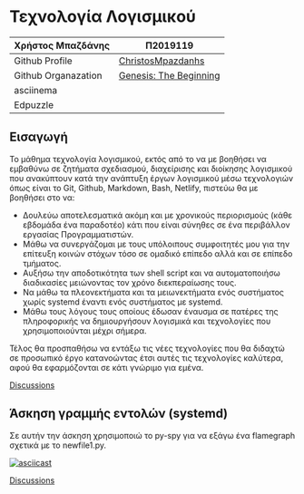 # Τεχνολογία Λογισμικού 
| Χρήστος Μπαζδάνης | Π2019119 |
| ----------- | ----------- |
| Github Profile | [ChristosMpazdanhs](https://github.com/ChristosMpazdanhs) |
| Github Organazation|[Genesis: The Beginning](https://github.com/Genesis-The-Beginning) |
| asciinema | |
| Edpuzzle | |


## Εισαγωγή
Το μάθημα τεχνολογία λογισμικού, εκτός από το να με βοηθήσει να εμβαθύνω σε ζητήματα σχεδιασμού, διαχείρισης και διοίκησης λογισμικού που ανακύπτουν κατά την ανάπτυξη έργων λογισμικού μέσω τεχνολογιών όπως είναι το Git, Github, Markdown, Bash, Netlify, πιστεύω θα με βοηθήσει στο να:
- Δουλεύω αποτελεσματικά ακόμη και με χρονικούς περιορισμούς (κάθε εβδομάδα ένα παραδοτέο) κάτι που είναι σύνηθες σε ένα περιβάλλον εργασίας Προγραμματιστών.
- Μάθω να συνεργάζομαι με τους υπόλοιπους συμφοιτητές μου για την επίτευξη κοινών στόχων τόσο σε ομαδικό επίπεδο αλλά και σε επίπεδο τμήματος.
- Αυξήσω την αποδοτικότητα των shell script και να αυτοματοποιήσω διαδικασίες μειώνοντας τον χρόνο διεκπεραίωσης τους.
- Να μάθω τα πλεονεκτήματα και τα μειωνεκτήματα ενός συστήματος χωρίς systemd έναντι ενός συστήματος με systemd.
- Μάθω τους λόγους τους οποίους έδωσαν έναυσμα σε πατέρες της πληροφορικής να δημιουργήσουν λογισμικά και τεχνολογίες που χρησιμοποιούνται μέχρι σήμερα.

Τέλος θα προσπαθήσω να εντάξω τις νέες τεχνολογίες που θα διδαχτώ σε προσωπικό έργο κατανοώντας έτσι αυτές τις τεχνολογίες καλύτερα, αφού θα εφαρμόζονται σε κάτι γνώριμο για εμένα. 

[Discussions](https://github.com/courses-ionio/sw/discussions/1141)

## Άσκηση γραμμής εντολών (systemd)
Σε αυτήν την άσκηση χρησιμοποιώ το py-spy για να εξάγω ένα flamegraph σχετικά με το newfile1.py.

[![asciicast](https://asciinema.org/a/7BvuOBjvASTiLZDzjzbXmf7M9.svg)](https://asciinema.org/a/7BvuOBjvASTiLZDzjzbXmf7M9)

[Discussions](https://github.com/courses-ionio/sw/discussions/1238)
